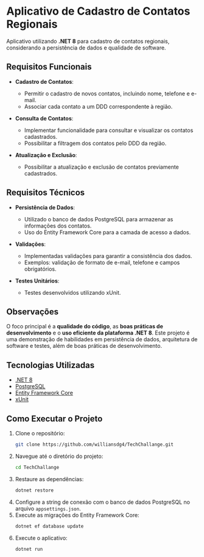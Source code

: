 # Aplicativo de Cadastro de Contatos Regionais

Aplicativo utilizando **.NET 8** para cadastro de contatos regionais, considerando a persistência de dados e qualidade de software.

## Requisitos Funcionais

- **Cadastro de Contatos**: 
  - Permitir o cadastro de novos contatos, incluindo nome, telefone e e-mail.
  - Associar cada contato a um DDD correspondente à região.
  
- **Consulta de Contatos**: 
  - Implementar funcionalidade para consultar e visualizar os contatos cadastrados.
  - Possibilitar a filtragem dos contatos pelo DDD da região.
  
- **Atualização e Exclusão**: 
  - Possibilitar a atualização e exclusão de contatos previamente cadastrados.

## Requisitos Técnicos

- **Persistência de Dados**:
  - Utilizado o banco de dados PostgreSQL para armazenar as informações dos contatos.
  - Uso do Entity Framework Core para a camada de acesso a dados.
  
- **Validações**:
  - Implementadas validações para garantir a consistência dos dados.
  - Exemplos: validação de formato de e-mail, telefone e campos obrigatórios.
  
- **Testes Unitários**:
  - Testes desenvolvidos utilizando xUnit.

## Observações

O foco principal é a **qualidade do código**, as **boas práticas de desenvolvimento** e o **uso eficiente da plataforma .NET 8**. Este projeto é uma demonstração de habilidades em persistência de dados, arquitetura de software e testes, além de boas práticas de desenvolvimento.

## Tecnologias Utilizadas

- [.NET 8](https://dotnet.microsoft.com/download/dotnet/8.0)
- [PostgreSQL](https://www.postgresql.org/)
- [Entity Framework Core](https://docs.microsoft.com/ef/core/)
- [xUnit](https://xunit.net/)

## Como Executar o Projeto

1. Clone o repositório:
    ```sh
    git clone https://github.com/williansdg4/TechChallange.git
    ```
2. Navegue até o diretório do projeto:
    ```sh
    cd TechChallange
    ```
3. Restaure as dependências:
    ```sh
    dotnet restore
    ```
4. Configure a string de conexão com o banco de dados PostgreSQL no arquivo `appsettings.json`.
5. Execute as migrações do Entity Framework Core:
    ```sh
    dotnet ef database update
    ```
6. Execute o aplicativo:
    ```sh
    dotnet run
    ```
